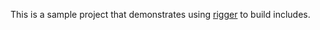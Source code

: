 This is a sample project that demonstrates using [rigger](https://github.com/DamonOehlman/rigger) to build includes.